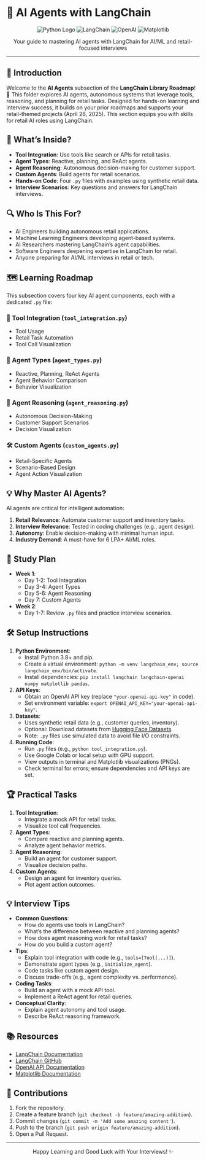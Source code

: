 # 🤖 AI Agents with LangChain

<div align="center">
  <img src="https://img.shields.io/badge/Python-3776AB?style=for-the-badge&logo=python&logoColor=white" alt="Python Logo" />
  <img src="https://img.shields.io/badge/LangChain-00C4B4?style=for-the-badge&logo=langchain&logoColor=white" alt="LangChain" />
  <img src="https://img.shields.io/badge/OpenAI-412991?style=for-the-badge&logo=openai&logoColor=white" alt="OpenAI" />
  <img src="https://img.shields.io/badge/Matplotlib-11557C?style=for-the-badge&logo=matplotlib&logoColor=white" alt="Matplotlib" />
</div>
<p align="center">Your guide to mastering AI agents with LangChain for AI/ML and retail-focused interviews</p>

---

## 📖 Introduction

Welcome to the **AI Agents** subsection of the **LangChain Library Roadmap**! 🚀 This folder explores AI agents, autonomous systems that leverage tools, reasoning, and planning for retail tasks. Designed for hands-on learning and interview success, it builds on your prior roadmaps and supports your retail-themed projects (April 26, 2025). This section equips you with skills for retail AI roles using LangChain.

## 🌟 What’s Inside?

- **Tool Integration**: Use tools like search or APIs for retail tasks.
- **Agent Types**: Reactive, planning, and ReAct agents.
- **Agent Reasoning**: Autonomous decision-making for customer support.
- **Custom Agents**: Build agents for retail scenarios.
- **Hands-on Code**: Four `.py` files with examples using synthetic retail data.
- **Interview Scenarios**: Key questions and answers for LangChain interviews.

## 🔍 Who Is This For?

- AI Engineers building autonomous retail applications.
- Machine Learning Engineers developing agent-based systems.
- AI Researchers mastering LangChain’s agent capabilities.
- Software Engineers deepening expertise in LangChain for retail.
- Anyone preparing for AI/ML interviews in retail or tech.

## 🗺️ Learning Roadmap

This subsection covers four key AI agent components, each with a dedicated `.py` file:

### 🔧 Tool Integration (`tool_integration.py`)
- Tool Usage
- Retail Task Automation
- Tool Call Visualization

### 🧩 Agent Types (`agent_types.py`)
- Reactive, Planning, ReAct Agents
- Agent Behavior Comparison
- Behavior Visualization

### 🧠 Agent Reasoning (`agent_reasoning.py`)
- Autonomous Decision-Making
- Customer Support Scenarios
- Decision Visualization

### 🛠️ Custom Agents (`custom_agents.py`)
- Retail-Specific Agents
- Scenario-Based Design
- Agent Action Visualization

## 💡 Why Master AI Agents?

AI agents are critical for intelligent automation:
1. **Retail Relevance**: Automate customer support and inventory tasks.
2. **Interview Relevance**: Tested in coding challenges (e.g., agent design).
3. **Autonomy**: Enable decision-making with minimal human input.
4. **Industry Demand**: A must-have for 6 LPA+ AI/ML roles.

## 📆 Study Plan

- **Week 1**:
  - Day 1-2: Tool Integration
  - Day 3-4: Agent Types
  - Day 5-6: Agent Reasoning
  - Day 7: Custom Agents
- **Week 2**:
  - Day 1-7: Review `.py` files and practice interview scenarios.

## 🛠️ Setup Instructions

1. **Python Environment**:
   - Install Python 3.8+ and pip.
   - Create a virtual environment: `python -m venv langchain_env; source langchain_env/bin/activate`.
   - Install dependencies: `pip install langchain langchain-openai numpy matplotlib pandas`.
2. **API Keys**:
   - Obtain an OpenAI API key (replace `"your-openai-api-key"` in code).
   - Set environment variable: `export OPENAI_API_KEY="your-openai-api-key"`.
3. **Datasets**:
   - Uses synthetic retail data (e.g., customer queries, inventory).
   - Optional: Download datasets from [Hugging Face Datasets](https://huggingface.co/datasets).
   - Note: `.py` files use simulated data to avoid file I/O constraints.
4. **Running Code**:
   - Run `.py` files (e.g., `python tool_integration.py`).
   - Use Google Colab or local setup with GPU support.
   - View outputs in terminal and Matplotlib visualizations (PNGs).
   - Check terminal for errors; ensure dependencies and API keys are set.

## 🏆 Practical Tasks

1. **Tool Integration**:
   - Integrate a mock API for retail tasks.
   - Visualize tool call frequencies.
2. **Agent Types**:
   - Compare reactive and planning agents.
   - Analyze agent behavior metrics.
3. **Agent Reasoning**:
   - Build an agent for customer support.
   - Visualize decision paths.
4. **Custom Agents**:
   - Design an agent for inventory queries.
   - Plot agent action outcomes.

## 💡 Interview Tips

- **Common Questions**:
  - How do agents use tools in LangChain?
  - What’s the difference between reactive and planning agents?
  - How does agent reasoning work for retail tasks?
  - How do you build a custom agent?
- **Tips**:
  - Explain tool integration with code (e.g., `tools=[Tool(...)]`).
  - Demonstrate agent types (e.g., `initialize_agent`).
  - Code tasks like custom agent design.
  - Discuss trade-offs (e.g., agent complexity vs. performance).
- **Coding Tasks**:
  - Build an agent with a mock API tool.
  - Implement a ReAct agent for retail queries.
- **Conceptual Clarity**:
  - Explain agent autonomy and tool usage.
  - Describe ReAct reasoning framework.

## 📚 Resources

- [LangChain Documentation](https://python.langchain.com/docs/)
- [LangChain GitHub](https://github.com/langchain-ai/langchain)
- [OpenAI API Documentation](https://platform.openai.com/docs/)
- [Matplotlib Documentation](https://matplotlib.org/stable/contents.html)

## 🤝 Contributions

1. Fork the repository.
2. Create a feature branch (`git checkout -b feature/amazing-addition`).
3. Commit changes (`git commit -m 'Add some amazing content'`).
4. Push to the branch (`git push origin feature/amazing-addition`).
5. Open a Pull Request.

---

<div align="center">
  <p>Happy Learning and Good Luck with Your Interviews! ✨</p>
</div>
